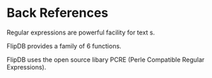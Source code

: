 # Back References

Regular expressions are powerful facility for text s.

FlipDB provides a family of 6 functions.

FlipDB uses the open source libary PCRE (Perle Compatible Regular Expressions).

